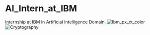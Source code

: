 # AI_Intern_at_IBM
Internship at IBM in Artificial Intelligence Domain.
![Ibm_px_xt_color](https://github.com/mohitmaurya2023/AI_Intern_at_IBM/assets/74113320/e2070177-6d7e-4f7d-a2d7-161a6c248877)
![Cryptography](https://github.com/mohitmaurya2023/AI_Intern_at_IBM/assets/74113320/ec4bc1ca-4f4a-48a7-a53d-e54a6dc57d16)
